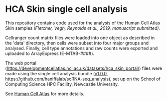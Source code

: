 # HCA Skin single cell analysis

This repository contains code used for the analysis of the Human Cell Atlas Skin samples *(Fletcher, Vegh, Reynolds et al., 2019, manuscript submitted).*

Cellranger count matrix files were loaded into one object as described in the 'data' directory, then cells were subset into four major groups and analysed. Finally, cell type annotations and raw counts were exported and uploaded to ArrayExpress (E-MTAB-####).

The web portal (https://developmentcellatlas.ncl.ac.uk/datasets/hca_skin_portal/) files were made using the single cell analysis bundle ([v1.0.0](https://github.com/haniffalab/scRNA-seq_analysis/releases/tag/v1.0.0), https://github.com/haniffalab/scRNA-seq_analysis), set up on the School of Computing Science HPC Facility, Newcastle University.

See [Human Cell Atlas](https://www.humancellatlas.org) for more details.
